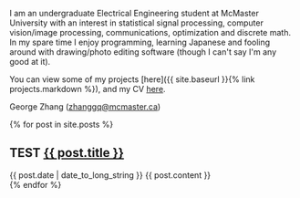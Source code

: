 <!-- ---
# You don't need to edit this file, it's empty on purpose.
# Edit theme's home layout instead if you wanna make some changes
# See: https://jekyllrb.com/docs/themes/#overriding-theme-defaults
layout: home
--- -->

I am an undergraduate Electrical Engineering student at McMaster University with an interest in statistical signal processing, computer vision/image processing, communications, optimization and discrete math. In my spare time I enjoy programming, learning Japanese and fooling around with drawing/photo editing software (though I can't say I'm any good at it).

You can view some of my projects [here]({{ site.baseurl }}{% link projects.markdown %}), and my CV [here](https://drive.google.com/open?id=1C2J2Ox-5NXxqoJsrpqE7M1CDfd84Xp_L).

George Zhang (zhanggq@mcmaster.ca)

{% for post in site.posts %}
  <article>
    <h2>
    TEST
      <a href="{{ post.url }}">
        {{ post.title }}
      </a>
    </h2>
    <time datetime="{{ post.date | date: "%Y-%m-%d" }}">{{ post.date | date_to_long_string }}</time>
    {{ post.content }}
  </article>
{% endfor %}